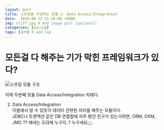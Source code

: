 ```yaml
---
layout: post
title: 스프링을 구성하는 모듈 2- Data Access/Integration
date:  2019-08-17 21:36:00 +0800
img: cliff.jpg # Add image post (optional)
categories: [spring]
tags: [공부] # add tag
---
```


# 모든걸 다 해주는 기가 막힌 프레임워크가 있다? 
![스프링 모듈 구조](http://yaejinha.github.io/assets/img/spring-overview.png)

이제 두번째 모듈 Data Access/Integration  차례다.   

2. Data Access/Integration  
이름에서 알 수 있듯이 데이터 관련된 처리를 해주는 모듈이다.  
JDBC나 트랜잭션 같은 DB 연결할때 자주 봤던 친구가 있는가하면,  ORM, OXM, JMC ??  얘네는 도대체 누구지..? 누구세요;;;;  